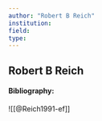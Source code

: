 ```yaml
---
author: "Robert B Reich"
institution:
field:
type:
---
```


## Robert B Reich
#### Bibliography:

![[@Reich1991-ef]]